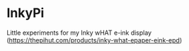 # InkyPi
Little experiments for my Inky wHAT e-ink display (https://thepihut.com/products/inky-what-epaper-eink-epd)
